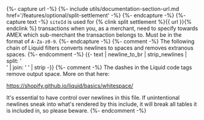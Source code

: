 {%- capture url -%}
    {%- include utils/documentation-section-url.md
        href='/features/optional/split-settlement' -%}
{%- endcapture -%}
{%- capture text -%}
`siteId` is used for {% clink split settlement %}{{ url }}{% endclink %}
transactions when you, as a merchant, need to specify towards AMEX which
sub-merchant the transaction belongs to. Must be in the format of `A-Za-z0-9`.
{%- endcapture -%}
{%- comment -%}
The following chain of Liquid filters converts newlines to spaces and removes
extranous spaces.
{%- endcomment -%}
{{- text | newline_to_br | strip_newlines | split: '<br />' | join: ' ' | strip -}}
{%- comment -%} The dashes in the Liquid code tags remove output space.
More on that here:

<https://shopify.github.io/liquid/basics/whitespace/>

It's essential to have control over newlines in this file. If unintentional
newlines sneak into what's rendered by this include, it will break all tables
it is included in, so please beware.
{%- endcomment -%}
